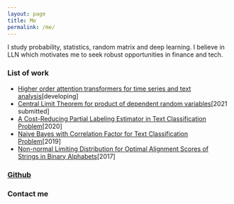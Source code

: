 ```yaml
---
layout: page
title: Me
permalink: /me/
---
```


I study probability, statistics, random matrix and deep learning. I believe in LLN which motivates me to seek robust opportunities in finance and tech.

### List of work

* [Higher order  attention transformers for time series and text analysis]()[developing]
* [Central Limit Theorem for product of dependent random variables](https://arxiv.org/abs/2106.14825)[2021 submitted]
* [A Cost-Reducing Partial Labeling Estimator in Text Classification Problem](https://link.springer.com/chapter/10.1007/978-3-030-39442-4_37)[2020]
* [Naive Bayes with Correlation Factor for Text Classification Problem](https://ieeexplore.ieee.org/document/8999119)[2019]
* [Non-normal Limiting Distribution for Optimal Alignment Scores of Strings in Binary Alphabets](https://link.springer.com/article/10.1007/s10955-017-1835-6)[2017]

### [Github](https://github.com/juntaoduan)


### Contact me

[](mailto:)
